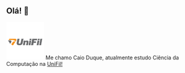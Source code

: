 ## Olá! 👋

<img src="unifil.png" alt="Badge" style="width: 20%;"> Me chamo Caio Duque, atualmente estudo Ciência da Computação na [UniFil!](<https://unifil.br/>)

